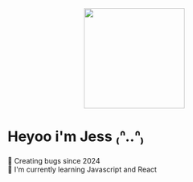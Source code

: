 <div align="center">
  <img height="200" src="[https://i.imgflip.com/65efzo.gif](https://github.com/baniiiiiii/baniiiiiii/blob/main/Banner_bnnuy.png)"  />
</div>

###

<h1 align="left">Heyoo i'm Jess ₍ᐢ..ᐢ₎</h1>

###

<p align="left">🌱 Creating bugs since 2024<br>🍷 I'm currently learning Javascript and React</p>

###
<!--
**baniiiiiii/baniiiiiii** is a ✨ _special_ ✨ repository because its `README.md` (this file) appears on your GitHub profile.

Here are some ideas to get you started:

- 🔭 I’m currently working on ...
- 🌱 I’m currently learning ...
- 👯 I’m looking to collaborate on ...
- 🤔 I’m looking for help with ...
- 💬 Ask me about ...
- 📫 How to reach me: ...
- 😄 Pronouns: ...
- ⚡ Fun fact: ...
-->
